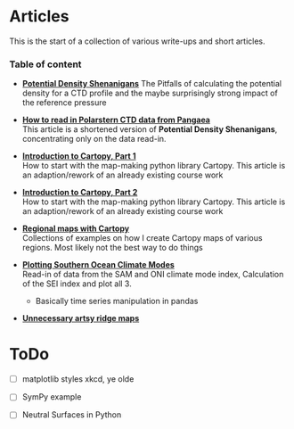 # Articles

This is the start of a collection of various write-ups and short articles. 

### Table of content
* [**Potential Density Shenanigans**](Articles/Potential_Density_Shenanigans.ipynb)
The Pitfalls of calculating the potential density for a CTD profile and the maybe surprisingly strong impact of the reference pressure

* [**How to read in Polarstern CTD data from Pangaea**](Articles/Read_in_Polarstern_CTD_data_from_Pangaea.ipynb)  
This article is a shortened version of **Potential Density Shenanigans**, concentrating only on the data read-in.

* [**Introduction to Cartopy, Part 1**](Articles/Introduction_to_Cartopy_Part1.ipynb)  
How to start with the map-making python library Cartopy. This article is an adaption/rework of an already existing course work

* [**Introduction to Cartopy, Part 2**](Articles/Introduction_to_Cartopy_Part2.ipynb)  
How to start with the map-making python library Cartopy. This article is an adaption/rework of an already existing course work

* [**Regional maps with Cartopy**](Articles/CartopyRegionalMaps.ipynb)  
Collections of examples on how I create Cartopy maps of various regions. Most likely not the best way to do things

* [**Plotting Southern Ocean Climate Modes**](Articles/Plotting_Southern_Ocean_Climate_Modes.ipynb)  
Read-in of data from the SAM and ONI climate mode index, Calculation of the SEI index and plot all 3.
  - Basically time series manipulation in pandas

* [**Unnecessary artsy ridge maps**](Articles/Unnecessary_artsy_ridge_maps.ipynb)

# ToDo
- [ ] matplotlib styles xkcd, ye olde
- [ ] SymPy example
- [ ] Neutral Surfaces in Python

